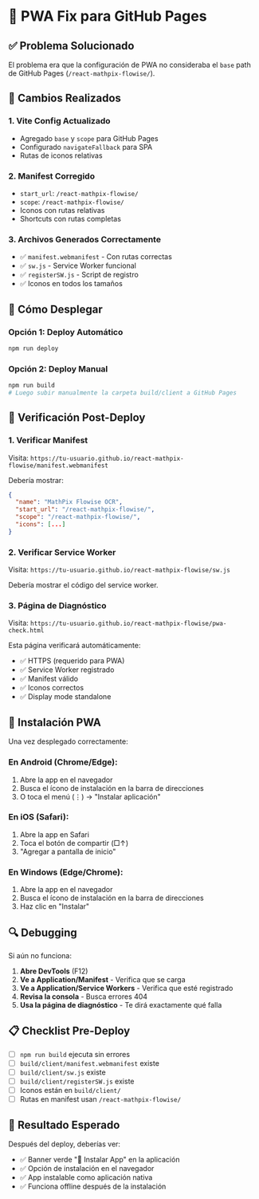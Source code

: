 # 🔧 PWA Fix para GitHub Pages

## ✅ Problema Solucionado

El problema era que la configuración de PWA no consideraba el `base` path de GitHub Pages (`/react-mathpix-flowise/`).

## 🔧 Cambios Realizados

### 1. **Vite Config Actualizado**
- Agregado `base` y `scope` para GitHub Pages
- Configurado `navigateFallback` para SPA
- Rutas de iconos relativas

### 2. **Manifest Corregido**
- `start_url`: `/react-mathpix-flowise/`
- `scope`: `/react-mathpix-flowise/`
- Iconos con rutas relativas
- Shortcuts con rutas completas

### 3. **Archivos Generados Correctamente**
- ✅ `manifest.webmanifest` - Con rutas correctas
- ✅ `sw.js` - Service Worker funcional
- ✅ `registerSW.js` - Script de registro
- ✅ Iconos en todos los tamaños

## 🚀 Cómo Desplegar

### Opción 1: Deploy Automático
```bash
npm run deploy
```

### Opción 2: Deploy Manual
```bash
npm run build
# Luego subir manualmente la carpeta build/client a GitHub Pages
```

## 🧪 Verificación Post-Deploy

### 1. **Verificar Manifest**
Visita: `https://tu-usuario.github.io/react-mathpix-flowise/manifest.webmanifest`

Debería mostrar:
```json
{
  "name": "MathPix Flowise OCR",
  "start_url": "/react-mathpix-flowise/",
  "scope": "/react-mathpix-flowise/",
  "icons": [...]
}
```

### 2. **Verificar Service Worker**
Visita: `https://tu-usuario.github.io/react-mathpix-flowise/sw.js`

Debería mostrar el código del service worker.

### 3. **Página de Diagnóstico**
Visita: `https://tu-usuario.github.io/react-mathpix-flowise/pwa-check.html`

Esta página verificará automáticamente:
- ✅ HTTPS (requerido para PWA)
- ✅ Service Worker registrado
- ✅ Manifest válido
- ✅ Iconos correctos
- ✅ Display mode standalone

## 📱 Instalación PWA

Una vez desplegado correctamente:

### En Android (Chrome/Edge):
1. Abre la app en el navegador
2. Busca el ícono de instalación en la barra de direcciones
3. O toca el menú (⋮) → "Instalar aplicación"

### En iOS (Safari):
1. Abre la app en Safari
2. Toca el botón de compartir (□↑)
3. "Agregar a pantalla de inicio"

### En Windows (Edge/Chrome):
1. Abre la app en el navegador
2. Busca el ícono de instalación en la barra de direcciones
3. Haz clic en "Instalar"

## 🔍 Debugging

Si aún no funciona:

1. **Abre DevTools** (F12)
2. **Ve a Application/Manifest** - Verifica que se carga
3. **Ve a Application/Service Workers** - Verifica que esté registrado
4. **Revisa la consola** - Busca errores 404
5. **Usa la página de diagnóstico** - Te dirá exactamente qué falla

## 📋 Checklist Pre-Deploy

- [ ] `npm run build` ejecuta sin errores
- [ ] `build/client/manifest.webmanifest` existe
- [ ] `build/client/sw.js` existe
- [ ] `build/client/registerSW.js` existe
- [ ] Iconos están en `build/client/`
- [ ] Rutas en manifest usan `/react-mathpix-flowise/`

## 🎯 Resultado Esperado

Después del deploy, deberías ver:
- ✅ Banner verde "📱 Instalar App" en la aplicación
- ✅ Opción de instalación en el navegador
- ✅ App instalable como aplicación nativa
- ✅ Funciona offline después de la instalación
